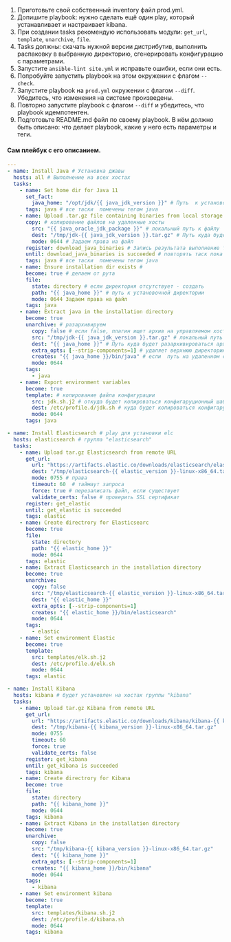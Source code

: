 1. Приготовьте свой собственный inventory файл prod.yml.
2. Допишите playbook: нужно сделать ещё один play, который устанавливает и настраивает kibana.
3. При создании tasks рекомендую использовать модули: `get_url`, `template`, `unarchive`, `file`.
4. Tasks должны: скачать нужной версии дистрибутив, выполнить распаковку в выбранную директорию, сгенерировать конфигурацию с параметрами.
5. Запустите `ansible-lint site.yml` и исправьте ошибки, если они есть.
6. Попробуйте запустить playbook на этом окружении с флагом `--check`.
7. Запустите playbook на `prod.yml` окружении с флагом `--diff`. Убедитесь, что изменения на системе произведены.
8. Повторно запустите playbook с флагом `--diff` и убедитесь, что playbook идемпотентен.
9. Подготовьте README.md файл по своему playbook. В нём должно быть описано: что делает playbook, какие у него есть параметры и теги.  
 
 
#### Сам плейбук с его описанием.

```yml
---
- name: Install Java # Установка джавы
  hosts: all # Выполнение на всех хостах
  tasks:
    - name: Set home dir for Java 11 
      set_fact:
        java_home: "/opt/jdk/{{ java_jdk_version }}" # Путь  к установочной директории java
      tags: java # все таски  помечены тегом java
    - name: Upload .tar.gz file containing binaries from local storage
      copy: # копирование файлов на удаленные хосты
        src: "{{ java_oracle_jdk_package }}" # локальный путь к файлу
        dest: "/tmp/jdk-{{ java_jdk_version }}.tar.gz" # Путь куда будет копироваться этот файл на удаленном сервере
        mode: 0644 # Задаем права на файл
      register: download_java_binaries # Запись результата выполнение таски
      until: download_java_binaries is succeeded # повторять таск пока команда не выполнется успешно 
      tags: java # все таски  помечены тегом java
    - name: Ensure installation dir exists # 
      become: true # делаем от рута
      file:
        state: directory # если директория отсутствует - создать
        path: "{{ java_home }}" # путь к установочной директории
        mode: 0644 Задаем права на файл
      tags: java
    - name: Extract java in the installation directory
      become: true
      unarchive: # разархивируем
        copy: false # если false, плагин ищет архив на управляемом хосте
        src: "/tmp/jdk-{{ java_jdk_version }}.tar.gz" # локальный путь к архиву
        dest: "{{ java_home }}" # Путь куда будет разархивироваться архив
        extra_opts: [--strip-components=1] # удаляет верхнюю директорию при распаковке
        creates: "{{ java_home }}/bin/java" # если  путь на удаленном сервере уже существует, таск не будет выполняться
        mode: 0644
      tags:
        - java
    - name: Export environment variables
      become: true
      template: # копирование файла конфигурации
        src: jdk.sh.j2 # откуда будет копироваться конфигаруционный шаблон с локального хоста 
        dest: /etc/profile.d/jdk.sh # куда будет копироваться конфигаруционный шаблон на удаленный хост
        mode: 0644 
      tags: java

- name: Install Elasticsearch # play для установки elc
  hosts: elasticsearch # группа "elasticsearch"
  tasks:
    - name: Upload tar.gz Elasticsearch from remote URL
      get_url:
        url: "https://artifacts.elastic.co/downloads/elasticsearch/elasticsearch-{{ elastic_version }}-linux-x86_64.tar.gz" # качаем с просторов интернета архивчик
        dest: "/tmp/elasticsearch-{{ elastic_version }}-linux-x86_64.tar.gz" # куда будет скопирован архив на удаленном хосте
        mode: 0755 # права
        timeout: 60  # таймаут запроса
        force: true # перезаписать файл, если существует
        validate_certs: false # проверить SSL сертификат
      register: get_elastic 
      until: get_elastic is succeeded
      tags: elastic
    - name: Create directrory for Elasticsearc
      become: true
      file:
        state: directory
        path: "{{ elastic_home }}"
        mode: 0644
      tags: elastic
    - name: Extract Elasticsearch in the installation directory
      become: true
      unarchive:
        copy: false
        src: "/tmp/elasticsearch-{{ elastic_version }}-linux-x86_64.tar.gz"
        dest: "{{ elastic_home }}"
        extra_opts: [--strip-components=1]
        creates: "{{ elastic_home }}/bin/elasticsearch"
        mode: 0644
      tags:
        - elastic
    - name: Set environment Elastic
      become: true
      template: 
        src: templates/elk.sh.j2
        dest: /etc/profile.d/elk.sh
        mode: 0644
      tags: elastic

- name: Install Kibana
  hosts: kibana # будет установлен на хостах группы "kibana"
  tasks:
    - name: Upload tar.gz Kibana from remote URL
      get_url:
        url: "https://artifacts.elastic.co/downloads/kibana/kibana-{{ kibana_version }}-linux-x86_64.tar.gz"
        dest: "/tmp/kibana-{{ kibana_version }}-linux-x86_64.tar.gz"
        mode: 0755
        timeout: 60
        force: true
        validate_certs: false
      register: get_kibana
      until: get_kibana is succeeded
      tags: kibana
    - name: Create directrory for Kibana
      become: true
      file:
        state: directory
        path: "{{ kibana_home }}"
        mode: 0644
      tags: kibana
    - name: Extract Kibana in the installation directory
      become: true
      unarchive:
        copy: false
        src: "/tmp/kibana-{{ kibana_version }}-linux-x86_64.tar.gz"
        dest: "{{ kibana_home }}"
        extra_opts: [--strip-components=1]
        creates: "{{ kibana_home }}/bin/kibana"
        mode: 0644
      tags:
        - kibana
    - name: Set environment kibana
      become: true
      template:
        src: templates/kibana.sh.j2
        dest: /etc/profile.d/kibana.sh
        mode: 0644
      tags: kibana
      
```
